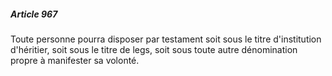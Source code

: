 ##### Article 967

Toute personne pourra disposer par testament soit sous le titre d'institution d'héritier, soit sous le titre de legs, soit sous toute autre dénomination propre à manifester sa volonté.

